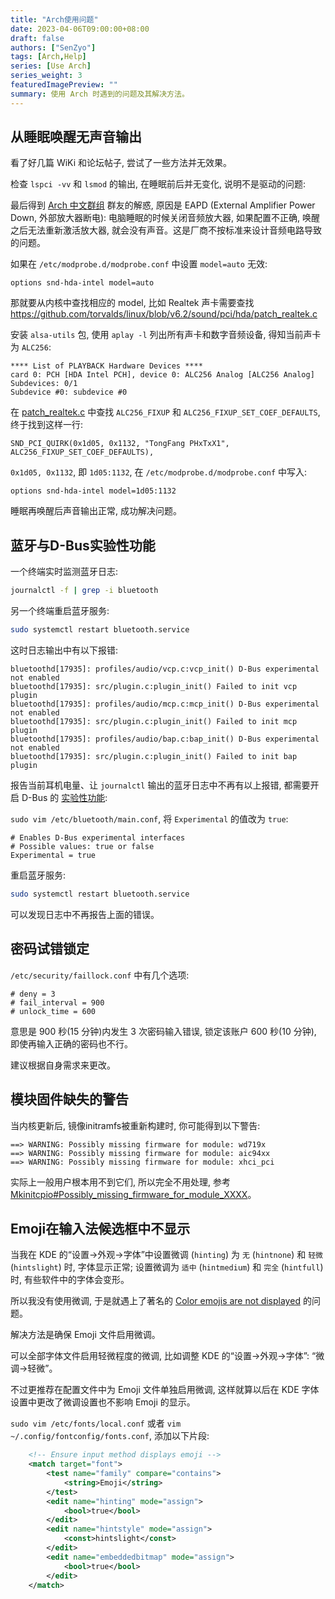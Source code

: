 ```yaml
---
title: "Arch使用问题"
date: 2023-04-06T09:00:00+08:00
draft: false
authors: ["SenZyo"]
tags: [Arch,Help]
series: [Use Arch]
series_weight: 3
featuredImagePreview: ""
summary: 使用 Arch 时遇到的问题及其解决方法。
---
```


## 从睡眠唤醒无声音输出

看了好几篇 WiKi 和论坛帖子, 尝试了一些方法并无效果。

检查 `lspci -vv` 和 `lsmod` 的输出, 在睡眠前后并无变化, 说明不是驱动的问题: 

最后得到 [Arch 中文群组](https://t.me/archlinuxcn_group) 群友的解惑, 原因是 EAPD (External Amplifier Power Down, 外部放大器断电): 电脑睡眠的时候关闭音频放大器, 如果配置不正确, 唤醒之后无法重新激活放大器, 就会没有声音。这是厂商不按标准来设计音频电路导致的问题。

如果在 `/etc/modprobe.d/modprobe.conf` 中设置 `model=auto` 无效: 

```
options snd-hda-intel model=auto
```

那就要从内核中查找相应的 model, 比如 Realtek 声卡需要查找 https://github.com/torvalds/linux/blob/v6.2/sound/pci/hda/patch_realtek.c 

安装 `alsa-utils` 包, 使用 `aplay -l` 列出所有声卡和数字音频设备, 得知当前声卡为 `ALC256`: 

```
**** List of PLAYBACK Hardware Devices ****
card 0: PCH [HDA Intel PCH], device 0: ALC256 Analog [ALC256 Analog]
Subdevices: 0/1
Subdevice #0: subdevice #0
```

在 [patch_realtek.c](https://github.com/torvalds/linux/blob/v6.2/sound/pci/hda/patch_realtek.c) 中查找 `ALC256_FIXUP` 和 `ALC256_FIXUP_SET_COEF_DEFAULTS`, 终于找到这样一行: 

```
SND_PCI_QUIRK(0x1d05, 0x1132, "TongFang PHxTxX1", ALC256_FIXUP_SET_COEF_DEFAULTS),
```

`0x1d05, 0x1132`, 即 `1d05:1132`, 在 `/etc/modprobe.d/modprobe.conf` 中写入: 

```
options snd-hda-intel model=1d05:1132
```

睡眠再唤醒后声音输出正常, 成功解决问题。

## 蓝牙与D-Bus实验性功能

一个终端实时监测蓝牙日志: 

```bash
journalctl -f | grep -i bluetooth
```

另一个终端重启蓝牙服务: 

```bash
sudo systemctl restart bluetooth.service
```

这时日志输出中有以下报错: 

```
bluetoothd[17935]: profiles/audio/vcp.c:vcp_init() D-Bus experimental not enabled
bluetoothd[17935]: src/plugin.c:plugin_init() Failed to init vcp plugin
bluetoothd[17935]: profiles/audio/mcp.c:mcp_init() D-Bus experimental not enabled
bluetoothd[17935]: src/plugin.c:plugin_init() Failed to init mcp plugin
bluetoothd[17935]: profiles/audio/bap.c:bap_init() D-Bus experimental not enabled
bluetoothd[17935]: src/plugin.c:plugin_init() Failed to init bap plugin
```

报告当前耳机电量、让 `journalctl` 输出的蓝牙日志中不再有以上报错, 都需要开启 D-Bus 的 [实验性功能](https://wiki.archlinux.org/title/Bluetooth#Enabling_experimental_features): 

`sudo vim /etc/bluetooth/main.conf`, 将 `Experimental` 的值改为 `true`: 

```
# Enables D-Bus experimental interfaces
# Possible values: true or false
Experimental = true
```

重启蓝牙服务: 

```bash
sudo systemctl restart bluetooth.service
```

可以发现日志中不再报告上面的错误。

## 密码试错锁定

`/etc/security/faillock.conf` 中有几个选项: 

```
# deny = 3
# fail_interval = 900
# unlock_time = 600
```

意思是 900 秒(15 分钟)内发生 3 次密码输入错误, 锁定该账户 600 秒(10 分钟), 即使再输入正确的密码也不行。

建议根据自身需求来更改。

## 模块固件缺失的警告

当内核更新后, 镜像initramfs被重新构建时, 你可能得到以下警告:

```
==> WARNING: Possibly missing firmware for module: wd719x
==> WARNING: Possibly missing firmware for module: aic94xx
==> WARNING: Possibly missing firmware for module: xhci_pci
```

实际上一般用户根本用不到它们, 所以完全不用处理, 参考 [Mkinitcpio#Possibly_missing_firmware_for_module_XXXX](https://wiki.archlinux.org/title/Mkinitcpio#Possibly_missing_firmware_for_module_XXXX)。

## Emoji在输入法候选框中不显示

当我在 KDE 的“设置→外观→字体”中设置微调 (`hinting`) 为 `无` (`hintnone`) 和 `轻微` (`hintslight`) 时, 字体显示正常; 设置微调为 `适中` (`hintmedium`) 和 `完全` (`hintfull`) 时, 有些软件中的字体会变形。

所以我没有使用微调, 于是就遇上了著名的 [Color emojis are not displayed](https://bugs.freedesktop.org/show_bug.cgi?id=104542) 的问题。

解决方法是确保 Emoji 文件启用微调。

可以全部字体文件启用轻微程度的微调, 比如调整 KDE 的“设置→外观→字体”: “微调→轻微”。

不过更推荐在配置文件中为 Emoji 文件单独启用微调, 这样就算以后在 KDE 字体设置中更改了微调设置也不影响 Emoji 的显示。

`sudo vim /etc/fonts/local.conf` 或者 `vim ~/.config/fontconfig/fonts.conf`, 添加以下片段: 

```xml
    <!-- Ensure input method displays emoji -->
    <match target="font">
        <test name="family" compare="contains">
            <string>Emoji</string>
        </test>
        <edit name="hinting" mode="assign">
            <bool>true</bool>
        </edit>
        <edit name="hintstyle" mode="assign">
            <const>hintslight</const>
        </edit>
        <edit name="embeddedbitmap" mode="assign">
            <bool>true</bool>
        </edit>
    </match>
```

